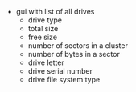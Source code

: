 - gui with list of all drives 
  - drive type 
  - total size 
  - free size 
  - number of sectors in a cluster 
  - number of bytes in a sector 
  - drive letter 
  - drive serial number 
  - drive file system type